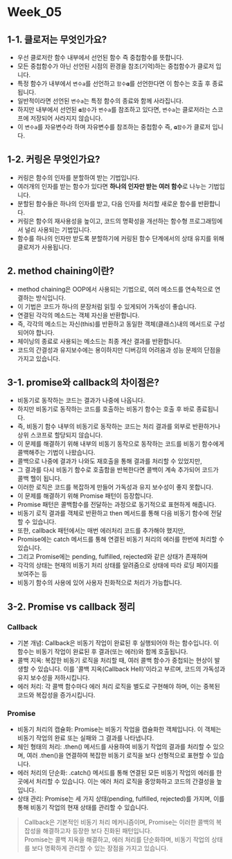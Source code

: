 # Week_05

## 1-1. 클로저는 무엇인가요?

- 우선 클로저란 함수 내부에서 선언된 함수 즉 중첩함수를 뜻합니다.
- 모든 중첩함수가 아닌 선언된 시점의 환경을 참조(기억)하는 중첩함수가 클로저 입니다.
- 특정 함수가 내부에서 `변수a`를 선언하고 `함수𝛂`를 선언한다면 이 함수는 호출 후 종료됩니다.
- 일반적이라면 선언된 `변수a`는 특정 함수의 종료와 함께 사라집니다.
- 하지만 내부에서 선언된 `𝛂함수`가 `변수a`를 참조하고 있다면, `변수a`는 클로저라는 스코프에 저장되어 사라지지 않습니다.
- 이 `변수a`를 자유변수라 하며 자유변수를 참조하는 중첩함수 즉, `𝛂함수`가 클로저 입니다.

## 1-2. 커링은 무엇인가요?

- 커링은 함수의 인자를 분할하여 받는 기법입니다.
- 여러개의 인자를 받는 함수가 있다면 **하나의 인자만 받는 여러 함수**로 나누는 기법입니다.
- 분할된 함수들은 하나의 인자를 받고, 다음 인자를 처리할 새로운 함수를 반환합니다.
- 커링은 함수의 재사용성을 높이고, 코드의 명확성을 개선하는 함수형 프로그래밍에서 널리 사용되는 기법입니다.
- 함수를 하나의 인자만 받도록 분할하기에 커링된 함수 단계에서의 상태 유지를 위해 클로저가 사용됩니다.

## 2. method chaining이란?

- method chaining은 OOP에서 사용되는 기법으로, 여러 메소드를 연속적으로 연결하는 방식입니다.
- 이 기법은 코드가 하나의 문장처럼 읽힐 수 있게되어 가독성이 좋습니다.
- 연결된 각각의 메소드는 객체 자신을 반환합니다.
- 즉, 각각의 메소드는 자신(this)를 반환하고 동일한 객체(클래스)내의 메서드로 구성되어야 합니다.
- 체이닝의 종료로 사용되는 메소드는 최종 계산 결과를 반환합니다.
- 코드의 간결성과 유지보수에는 용이하지만 디버깅의 어려움과 성능 문제의 단점을 가지고 있습니다.

## 3-1. promise와 callback의 차이점은?

- 비동기로 동작하는 코드는 결과가 나중에 나옵니다.
- 하지만 비동기로 동작하는 코드를 호출하는 비동기 함수는 호출 후 바로 종료됩니다.
- 즉, 비동기 함수 내부의 비동기로 동작하는 코드는 처리 결과를 외부로 반환하거나 상위 스코프로 할당되지 않습니다.
- 이 문제를 해결하기 위해 내부의 비동기 동작으로 동작하는 코드를 비동기 함수에게 콜백해주는 기법이 나왔습니다.
- 콜백으로 나중에 결과가 나와도 재호출을 통해 결과를 처리할 수 있었지만,
- 그 결과를 다시 비동기 함수로 호출함을 반복한다면 콜백이 계속 추가되어 코드가 콜백 헬이 됩니다.
- 이러한 로직은 코드를 복잡하게 만들어 가독성과 유지 보수성이 좋지 못합니다.
- 이 문제를 해결하기 위해 Promise 패턴이 등장합니다.
- Promise 패턴은 콜백함수를 전달하는 과정으로 동기적으로 표현하게 해줍니다.
- 비동기 로직 결과를 객체로 반환하고 then 메서드를 통해 다음 비동기 함수에 전달할 수 있습니다.
- 또한, callback 패턴에서는 매번 에러처리 코드를 추가해야 했지만,
- Promise에는 catch 메서드를 통해 연결된 비동기 처리의 에러를 한번에 처리할 수 있습니다.
- 그리고 Promise에는 pending, fulfilled, rejected와 같은 상태가 존재하며
- 각각의 상태는 현재의 비동기 처리 상태를 알려줌으로 상태에 따라 로딩 페이지를 보여주는 등
- 비동기 함수의 사용에 있어 사용자 친화적으로 처리가 가능합니다.

## 3-2. Promise vs callback 정리

### Callback

- 기본 개념: Callback은 비동기 작업이 완료된 후 실행되어야 하는 함수입니다. 이 함수는 비동기 작업이 완료된 후 결과(또는 에러)와 함께 호출됩니다.
- 콜백 지옥: 복잡한 비동기 로직을 처리할 때, 여러 콜백 함수가 중첩되는 현상이 발생할 수 있습니다. 이를 '콜백 지옥(Callback Hell)'이라고 부르며, 코드의 가독성과 유지 보수성을 저하시킵니다.
- 에러 처리: 각 콜백 함수마다 에러 처리 로직을 별도로 구현해야 하며, 이는 중복된 코드와 복잡성을 증가시킵니다.

### Promise

- 비동기 처리의 캡슐화: Promise는 비동기 작업을 캡슐화한 객체입니다. 이 객체는 비동기 작업의 완료 또는 실패와 그 결과를 나타냅니다.
- 체인 형태의 처리: .then() 메서드를 사용하여 비동기 작업의 결과를 처리할 수 있으며, 여러 .then()을 연결하여 복잡한 비동기 로직을 보다 선형적으로 표현할 수 있습니다.
- 에러 처리의 단순화: .catch() 메서드를 통해 연결된 모든 비동기 작업의 에러를 한 곳에서 처리할 수 있습니다. 이는 에러 처리 로직을 중앙화하고 코드의 간결성을 높입니다.
- 상태 관리: Promise는 세 가지 상태(pending, fulfilled, rejected)를 가지며, 이를 통해 비동기 작업의 현재 상태를 관리할 수 있습니다.

> Callback은 기본적인 비동기 처리 메커니즘이며, Promise는 이러한 콜백의 복잡성을 해결하고자 등장한 보다 진화된 패턴입니다.  
> Promise는 콜백 지옥을 해결하고, 에러 처리를 단순화하며, 비동기 작업의 상태를 보다 명확하게 관리할 수 있는 장점을 가지고 있습니다.
